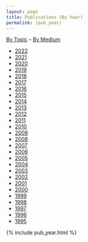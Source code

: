 ```yaml
---
layout: page
title: Publications (By Year)
permalink: /pub_year/
---
```


<a href="/pub_topic/">By Topic</a> &ndash; <a href="/pub_medium/">By Medium</a> 

<ul class="flattoc">
<li> <a href="#2022">2022</a></li>
<li> <a href="#2021">2021</a></li>
<li> <a href="#2020">2020</a></li>
<li> <a href="#2019">2019</a></li>
<li> <a href="#2018">2018</a></li>
<li> <a href="#2017">2017</a></li>
<li> <a href="#2016">2016</a></li>
<li> <a href="#2015">2015</a></li>
<li> <a href="#2014">2014</a></li>
<li> <a href="#2013">2013</a></li>
<li> <a href="#2012">2012</a></li>
<li> <a href="#2011">2011</a></li>
<li> <a href="#2010">2010</a></li>
<li> <a href="#2009">2009</a></li>
<li> <a href="#2008">2008</a></li>
<li> <a href="#2007">2007</a></li>
<li> <a href="#2006">2006</a></li>
<li> <a href="#2005">2005</a></li>
<li> <a href="#2004">2004</a></li>
<li> <a href="#2003">2003</a></li>
<li> <a href="#2002">2002</a></li>
<li> <a href="#2001">2001</a></li>
<li> <a href="#2000">2000</a></li>
<li> <a href="#1999">1999</a></li>
<li> <a href="#1998">1998</a></li>
<li> <a href="#1997">1997</a></li>
<li> <a href="#1996">1996</a></li>
<li> <a href="#1995">1995</a></li>
</ul>

{% include pub_year.html %}
